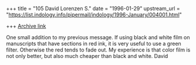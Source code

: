 +++
title = "105 David Lorenzen S."
date = "1996-01-29"
upstream_url = "https://list.indology.info/pipermail/indology/1996-January/004001.html"

+++
[Archive link](https://list.indology.info/pipermail/indology/1996-January/004001.html)


One small addition to my previous message.  If using black and white film 
on manuscripts that have sections in red ink, it is very useful to use a 
green filter.  Otherwise the red tends to fade out.  My experience is 
that color film is not only better, but also much cheaper than black and 
white.
David




